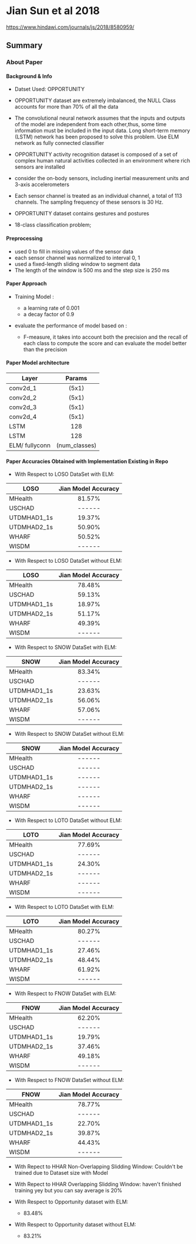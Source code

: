 # Jian Sun et al 2018
https://www.hindawi.com/journals/js/2018/8580959/
## Summary

### About Paper

#### Background & Info
- Datset Used: OPPORTUNITY
- OPPORTUNITY dataset are extremely imbalanced, the NULL 
  Class accounts for more than 70% of all the data
- The convolutional neural network assumes that the
   inputs and outputs of the model are independent from each
   other,thus, some time information must be included in the input data. Long short-term memory (LSTM) network has been proposed to solve this problem. Use ELM network as fully connected classifier
- OPPORTUNITY activity recognition dataset is composed of a
   set of complex human natural activities collected in an environment where rich sensors are installed
	
- consider the on-body sensors, including inertial 
   measurement units and 3-axis accelerometers
- Each sensor channel is treated as an individual channel, a
	total of 113 channels. The sampling frequency of these
	sensors is 30 Hz.
- OPPORTUNITY dataset contains gestures and postures
- 18-class classification problem;

  
#### Preprocessing
- used 0 to fill in missing values of the sensor data
- each sensor channel was normalized to interval 0, 1
- used a fixed-length sliding window to segment data
- The length of the window is 500 ms and the step size is 
   250 ms




#### Paper Approach
- Training  Model :
	- a learning rate of 0.001		
	- a decay factor of 0.9
	
- evaluate the performance of model based on :
	- F-measure, it takes into account
	both the precision and the recall of each class to compute 	the score and can evaluate the model better than the precision
	
#### Paper Model architecture

| Layer          | Params               | 
| -------------  |:--------------------:| 
| conv2d_1       | (5x1)                |
| conv2d_2       | (5x1)                |
| conv2d_3       | (5x1)                | 
| conv2d_4       | (5x1)                |
| LSTM           |  128                 |
| LSTM           |  128                 |
| ELM/ fullyconn | (num_classes)        | 




#### Paper Accuracies Obtained with Implementation Existing in Repo

- With Respect to LOSO DataSet with ELM:

| LOSO          | Jian  Model Accuracy | 
| ------------- |:--------------------:| 
| MHealth       | 81.57%               |
| USCHAD        | ------               | 
| UTDMHAD1_1s   | 19.37%               |
| UTDMHAD2_1s   | 50.90%               |
| WHARF         | 50.52%               | 
| WISDM         | ------               |

- With Respect to LOSO DataSet without ELM:

| LOSO          | Jian Model Accuracy | 
| ------------- |:--------------------:| 
| MHealth       | 78.48%               |
| USCHAD        | 59.13%               | 
| UTDMHAD1_1s   | 18.97%               |
| UTDMHAD2_1s   | 51.17%               |
| WHARF         | 49.39%               | 
| WISDM         | ------               |

- With Respect to SNOW DataSet with ELM:

| SNOW          | Jian Model Accuracy | 
| ------------- |:--------------------:| 
| MHealth       | 83.34%               |
| USCHAD        | ------               | 
| UTDMHAD1_1s   | 23.63%               |
| UTDMHAD2_1s   | 56.06%               |
| WHARF         | 57.06%               | 
| WISDM         | ------               |

- With Respect to SNOW DataSet without ELM:

| SNOW          | Jian Model Accuracy | 
| ------------- |:--------------------:| 
| MHealth       | ------               |
| USCHAD        | ------               | 
| UTDMHAD1_1s   | ------               |
| UTDMHAD2_1s   | ------               |
| WHARF         | ------               | 
| WISDM         | ------               |
 
- With Respect to LOTO DataSet without ELM:

| LOTO          | Jian Model Accuracy | 
| ------------- |:--------------------:| 
| MHealth       | 77.69%               |
| USCHAD        | ------               | 
| UTDMHAD1_1s   | 24.30%               |
| UTDMHAD2_1s   | ------               |
| WHARF         | ------               | 
| WISDM         | ------               |

- With Respect to LOTO DataSet with ELM:

| LOTO          | Jian Model Accuracy | 
| ------------- |:--------------------:| 
| MHealth       | 80.27%               |
| USCHAD        | ------               | 
| UTDMHAD1_1s   | 27.46%               |
| UTDMHAD2_1s   | 48.44%               |
| WHARF         | 61.92%               | 
| WISDM         | ------               |

- With Respect to FNOW DataSet with ELM:

| FNOW          | Jian Model Accuracy | 
| ------------- |:--------------------:| 
| MHealth       | 62.20%               |
| USCHAD        | ------               | 
| UTDMHAD1_1s   | 19.79%               |
| UTDMHAD2_1s   | 37.46%               |
| WHARF         | 49.18%               | 
| WISDM         | ------               |

- With Respect to FNOW DataSet without ELM:

| FNOW          | Jian Model Accuracy | 
| ------------- |:--------------------:| 
| MHealth       | 78.77%               |
| USCHAD        | ------               | 
| UTDMHAD1_1s   | 22.70%               |
| UTDMHAD2_1s   | 39.87%               |
| WHARF         | 44.43%               | 
| WISDM         | ------               |

- With Repect to HHAR Non-Overlapping Slidding Window:
Couldn't be trained due to Dataset size with Model

- With Repect to HHAR Overlapping Slidding Window: haven't finished training yey but you can say average is 20%

- With Respect to Opportunity dataset with ELM:
	- 83.48%
- With Respect to Opportunity dataset without ELM:
	- 83.21%	